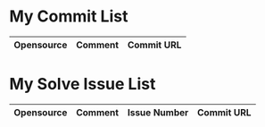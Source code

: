 # My Commit List
|Opensource|Comment|Commit URL|
|-|-|-|

# My Solve Issue List
|Opensource|Comment|Issue Number|Commit URL|
|-|-|-|-
